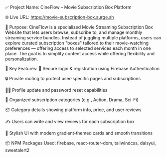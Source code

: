 ✅ Project Name:
CineFlow – Movie Subscription Box Platform

🌐 Live URL:
https://movie-subscription-box.surge.sh

🎯 Purpose:
CineFlow is a specialized Movie Streaming Subscription Box Website that lets users browse, subscribe to, and manage monthly streaming service bundles. Instead of juggling multiple platforms, users can explore curated subscription "boxes" tailored to their movie-watching preferences — offering access to selected services each month in one place. The goal is to simplify content access while offering flexibility and personalization.

🚀 Key Features:
🔐 Secure login & registration using Firebase Authentication

🔒 Private routing to protect user-specific pages and subscriptions

🧑‍💼 Profile update and password reset capabilities

📁 Organized subscription categories (e.g., Action, Drama, Sci-Fi)

📦 Category details showing platform info, price, and user reviews

✍️ Users can write and view reviews for each subscription box

🎨 Stylish UI with modern gradient-themed cards and smooth transitions

📦 NPM Packages Used:
firebase, react-router-dom, tailwindcss, daisyui, sweetalert2